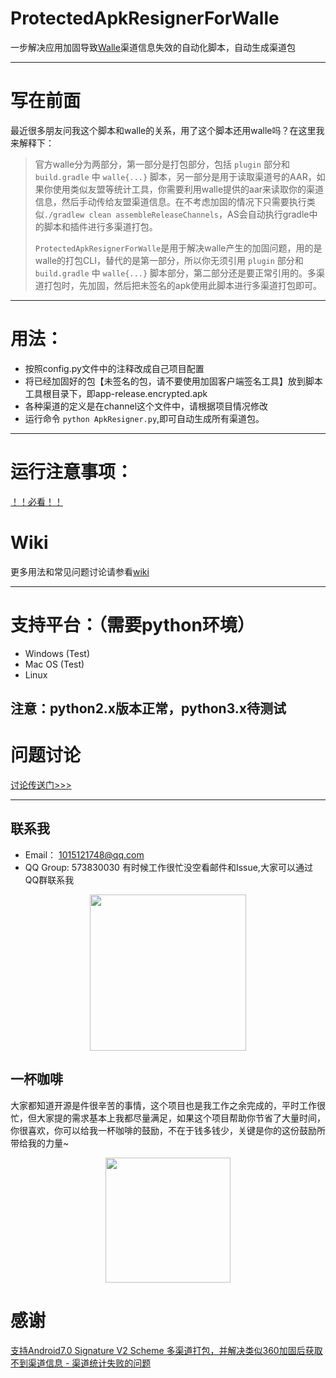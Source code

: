 # ProtectedApkResignerForWalle
一步解决应用加固导致[Walle](https://github.com/Meituan-Dianping/walle)渠道信息失效的自动化脚本，自动生成渠道包

----------

# 写在前面
最近很多朋友问我这个脚本和walle的关系，用了这个脚本还用walle吗？在这里我来解释下：
> 官方walle分为两部分，第一部分是打包部分，包括 `plugin` 部分和 `build.gradle` 中 `walle{...}` 脚本，另一部分是用于读取渠道号的AAR，如果你使用类似友盟等统计工具，你需要利用walle提供的aar来读取你的渠道信息，然后手动传给友盟渠道信息。在不考虑加固的情况下只需要执行类似`./gradlew clean assembleReleaseChannels`，AS会自动执行gradle中的脚本和插件进行多渠道打包。
>
> `ProtectedApkResignerForWalle`是用于解决walle产生的加固问题，用的是walle的打包CLI，替代的是第一部分，所以你无须引用 `plugin` 部分和 `build.gradle` 中 `walle{...}` 脚本部分，第二部分还是要正常引用的。多渠道打包时，先加固，然后把未签名的apk使用此脚本进行多渠道打包即可。

----------
# 用法：

- 按照config.py文件中的注释改成自己项目配置
- 将已经加固好的包【未签名的包，请不要使用加固客户端签名工具】放到脚本工具根目录下，即app-release.encrypted.apk
- 各种渠道的定义是在channel这个文件中，请根据项目情况修改
- 运行命令 `python ApkResigner.py`,即可自动生成所有渠道包。
----------

# 运行注意事项：
[！！必看！！](https://github.com/Jay-Goo/ProtectedApkResignerForWalle/wiki/Run-Attentions)

# Wiki
更多用法和常见问题讨论请参看[wiki](https://github.com/Jay-Goo/ProtectedApkResignerForWalle/wiki)

----------
# 支持平台：（需要python环境）
- Windows (Test)
- Mac OS (Test)
- Linux

注意：python2.x版本正常，python3.x待测试
----------
# 问题讨论
[讨论传送门>>>](https://github.com/Meituan-Dianping/walle/wiki/360%E5%8A%A0%E5%9B%BA%E5%A4%B1%E6%95%88%EF%BC%9F)


----------

## 联系我

- Email： 1015121748@qq.com
- QQ Group: 573830030 有时候工作很忙没空看邮件和Issue,大家可以通过QQ群联系我
<div style="text-align: center;">
<img src="https://github.com/Jay-Goo/RangeSeekBar/blob/master/Gif/qq.png" style="margin: 0 auto;" height="250px"/>
</div>

## 一杯咖啡

大家都知道开源是件很辛苦的事情，这个项目也是我工作之余完成的，平时工作很忙，但大家提的需求基本上我都尽量满足，如果这个项目帮助你节省了大量时间，你很喜欢，你可以给我一杯咖啡的鼓励，不在于钱多钱少，关键是你的这份鼓励所带给我的力量~
<div style="text-align: center;">
<img src="https://github.com/Jay-Goo/RangeSeekBar/blob/master/Gif/pay.png" height="200px"/>
</div>

# 感谢
[支持Android7.0 Signature V2 Scheme 多渠道打包，并解决类似360加固后获取不到渠道信息 - 渠道统计失败的问题](%E6%94%AF%E6%8C%81Android7.0%20Signature%20V2%20Scheme%20%E5%A4%9A%E6%B8%A0%E9%81%93%E6%89%93%E5%8C%85%EF%BC%8C%E5%B9%B6%E8%A7%A3%E5%86%B3%E7%B1%BB%E4%BC%BC360%E5%8A%A0%E5%9B%BA%E5%90%8E%E8%8E%B7%E5%8F%96%E4%B8%8D%E5%88%B0%E6%B8%A0%E9%81%93%E4%BF%A1%E6%81%AF%20-%20%E6%B8%A0%E9%81%93%E7%BB%9F%E8%AE%A1%E5%A4%B1%E8%B4%A5%E7%9A%84%E9%97%AE%E9%A2%98)


